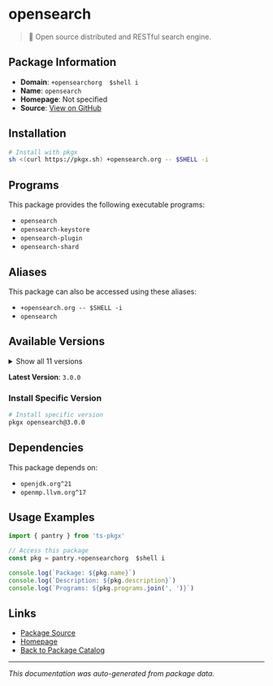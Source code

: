 # opensearch

> 🔎 Open source distributed and RESTful search engine.

## Package Information

- **Domain**: `+opensearchorg  $shell i`
- **Name**: `opensearch`
- **Homepage**: Not specified
- **Source**: [View on GitHub](https://github.com/pkgxdev/pantry/tree/main/projects/opensearch.org/package.yml)

## Installation

```bash
# Install with pkgx
sh <(curl https://pkgx.sh) +opensearch.org -- $SHELL -i
```

## Programs

This package provides the following executable programs:

- `opensearch`
- `opensearch-keystore`
- `opensearch-plugin`
- `opensearch-shard`

## Aliases

This package can also be accessed using these aliases:

- `+opensearch.org -- $SHELL -i`
- `opensearch`

## Available Versions

<details>
<summary>Show all 11 versions</summary>

- `3.0.0`, `2.19.1`, `2.18.0`, `2.17.1`, `2.17.0`
- `2.16.0`, `2.15.0`, `2.14.0`, `2.13.0`, `2.12.0`
- `2.11.1`

</details>

**Latest Version**: `3.0.0`

### Install Specific Version

```bash
# Install specific version
pkgx opensearch@3.0.0
```

## Dependencies

This package depends on:

- `openjdk.org^21`
- `openmp.llvm.org^17`

## Usage Examples

```typescript
import { pantry } from 'ts-pkgx'

// Access this package
const pkg = pantry.+opensearchorg  $shell i

console.log(`Package: ${pkg.name}`)
console.log(`Description: ${pkg.description}`)
console.log(`Programs: ${pkg.programs.join(', ')}`)
```

## Links

- [Package Source](https://github.com/pkgxdev/pantry/tree/main/projects/opensearch.org/package.yml)
- [Homepage](#)
- [Back to Package Catalog](../package-catalog.md)

---

*This documentation was auto-generated from package data.*
